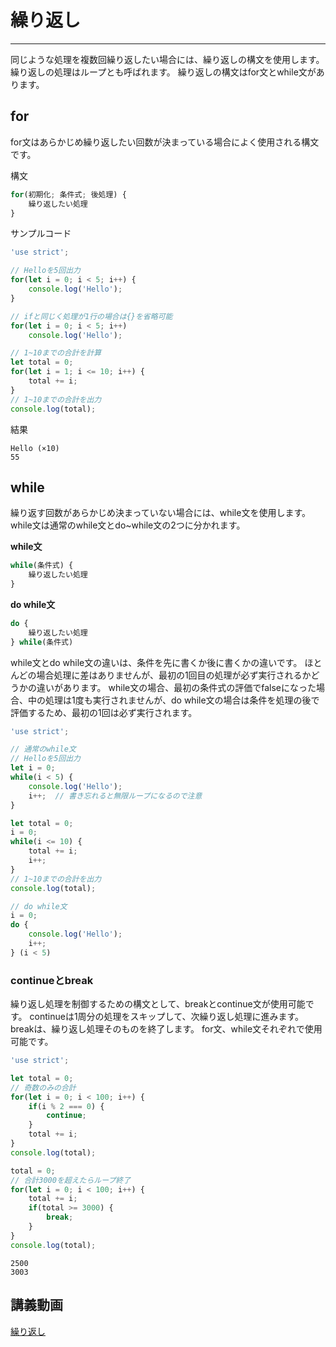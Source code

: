 # 繰り返し

---

同じような処理を複数回繰り返したい場合には、繰り返しの構文を使用します。
繰り返しの処理はループとも呼ばれます。
繰り返しの構文はfor文とwhile文があります。

## for

for文はあらかじめ繰り返したい回数が決まっている場合によく使用される構文です。

構文

```js
for(初期化; 条件式; 後処理) {
    繰り返したい処理
}
```

サンプルコード

```js
'use strict';

// Helloを5回出力
for(let i = 0; i < 5; i++) {
    console.log('Hello');
}

// ifと同じく処理が1行の場合は{}を省略可能
for(let i = 0; i < 5; i++)
    console.log('Hello');

// 1~10までの合計を計算
let total = 0;
for(let i = 1; i <= 10; i++) {
    total += i;
}
// 1~10までの合計を出力
console.log(total);
```

結果

```text
Hello (×10)
55
```

## while

繰り返す回数があらかじめ決まっていない場合には、while文を使用します。
while文は通常のwhile文とdo~while文の2つに分かれます。

**while文**

```jsx
while(条件式) {
    繰り返したい処理
}
```

**do while文**

```js
do {
    繰り返したい処理
} while(条件式)
```

while文とdo while文の違いは、条件を先に書くか後に書くかの違いです。
ほとんどの場合処理に差はありませんが、最初の1回目の処理が必ず実行されるかどうかの違いがあります。
while文の場合、最初の条件式の評価でfalseになった場合、中の処理は1度も実行されませんが、do while文の場合は条件を処理の後で評価するため、最初の1回は必ず実行されます。

```js
'use strict';

// 通常のwhile文
// Helloを5回出力
let i = 0;
while(i < 5) {
    console.log('Hello');
    i++;  // 書き忘れると無限ループになるので注意
}

let total = 0;
i = 0;
while(i <= 10) {
    total += i;
    i++;
}
// 1~10までの合計を出力
console.log(total);

// do while文
i = 0;
do {
    console.log('Hello');
    i++;
} (i < 5)
```

### continueとbreak

繰り返し処理を制御するための構文として、breakとcontinue文が使用可能です。
continueは1周分の処理をスキップして、次繰り返し処理に進みます。
breakは、繰り返し処理そのものを終了します。
for文、while文それぞれで使用可能です。

```js
'use strict';

let total = 0;
// 奇数のみの合計
for(let i = 0; i < 100; i++) {
    if(i % 2 === 0) {
        continue;
    }
    total += i;
}
console.log(total);

total = 0;
// 合計3000を超えたらループ終了
for(let i = 0; i < 100; i++) {
    total += i;
    if(total >= 3000) {
        break;
    }
}
console.log(total);
```

```text
2500
3003
```

## 講義動画

[繰り返し](https://youtu.be/faNerCJA0A8)
